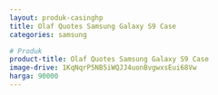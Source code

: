 ```yaml
---
layout: produk-casinghp
title: Olaf Quotes Samsung Galaxy S9 Case
categories: samsung

# Produk
product-title: Olaf Quotes Samsung Galaxy S9 Case
image-drive: 1KqNqrP5NB5iWQJJ4uonBvgwxsEui68Vw
harga: 90000
---
```

